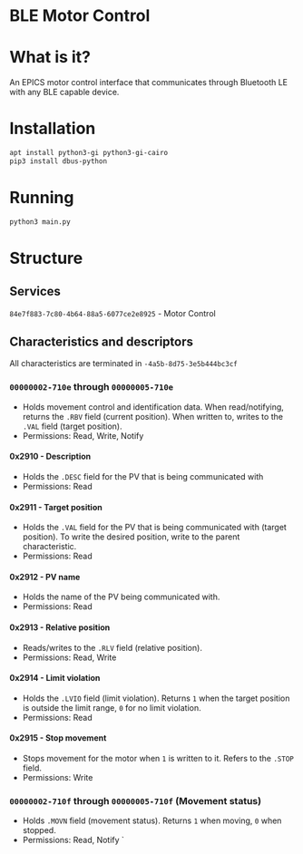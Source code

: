 # BLE Motor Control

# What is it?
An EPICS motor control interface that communicates through Bluetooth LE with any BLE capable device.

# Installation

```bash
apt install python3-gi python3-gi-cairo
pip3 install dbus-python 
```

# Running 
```bash
python3 main.py
```

# Structure

## Services

`84e7f883-7c80-4b64-88a5-6077ce2e8925` - Motor Control

## Characteristics and descriptors

All characteristics are terminated in `-4a5b-8d75-3e5b444bc3cf`

### `00000002-710e` through `00000005-710e`

* Holds movement control and identification data. When read/notifying, returns the `.RBV` field (current position). When written to, writes to the `.VAL` field (target position).
* Permissions: Read, Write, Notify

#### 0x2910 - Description

* Holds the `.DESC` field for the PV that is being communicated with
* Permissions: Read

#### 0x2911 - Target position

* Holds the `.VAL` field for the PV that is being communicated with (target position). To write the desired position, write to the parent characteristic.
* Permissions: Read

#### 0x2912 - PV name

* Holds the name of the PV being communicated with.
* Permissions: Read

#### 0x2913 - Relative position

* Reads/writes to the `.RLV` field (relative position).
* Permissions: Read, Write

#### 0x2914 - Limit violation

* Holds the `.LVIO` field (limit violation). Returns `1` when the target position is outside the limit range, `0` for no limit violation.
* Permissions: Read

#### 0x2915 - Stop movement

* Stops movement for the motor when `1` is written to it. Refers to the `.STOP` field.
* Permissions: Write

### `00000002-710f` through `00000005-710f` (Movement status)

* Holds `.MOVN` field (movement status). Returns `1` when moving, `0` when stopped.
* Permissions: Read, Notify
`
